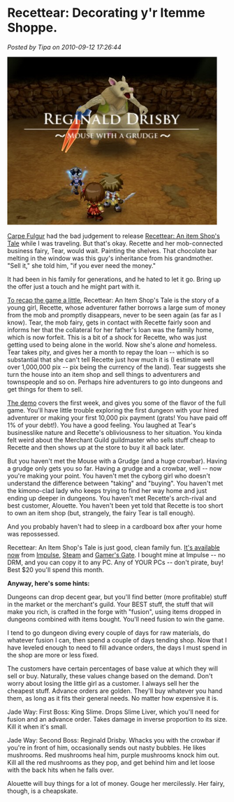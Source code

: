 # Recettear: Decorating y'r Itemme Shoppe.

*Posted by Tipa on 2010-09-12 17:26:44*

[![](../uploads/2010/09/recettear-2010-09-12-08-43-01-82-480x384.jpg "Reginald Drisby: Mouse with a Grudge")](../uploads/2010/09/recettear-2010-09-12-08-43-01-82.jpg)

[Carpe Fulgur](http://www.carpefulgur.com/) had the bad judgement to release [Recettear: An item Shop's Tale](http://www.carpefulgur.com/recettear/) while I was traveling. But that's okay. Recette and her mob-connected business fairy, Tear, would wait. Painting the shelves. That chocolate bar melting in the window was this guy's inheritance from his grandmother. "Sell it," she told him, "if you ever need the money."

It had been in his family for generations, and he hated to let it go. Bring up the offer just a touch and he might part with it.

[To recap the game a little](../index.php/2010/07/22/recettear-an-item-shops-tale/), Recettear: An Item Shop's Tale is the story of a young girl, Recette, whose adventurer father borrows a large sum of money from the mob and promptly disappears, never to be seen again (as far as I know). Tear, the mob fairy, gets in contact with Recette fairly soon and informs her that the collateral for her father's loan was the family home, which is now forfeit. This is a bit of a shock for Recette, who was just getting used to being alone in the world. Now she's alone *and* homeless. Tear takes pity, and gives her a month to repay the loan -- which is so substantial that she can't tell Recette just how much it is (I estimate well over 1,000,000 pix -- pix being the currency of the land). Tear suggests she turn the house into an item shop and sell things to adventurers and townspeople and so on. Perhaps hire adventurers to go into dungeons and get things for them to sell.

[The demo](http://www.carpefulgur.com/recettear/demo.htm) covers the first week, and gives you some of the flavor of the full game. You'll have little trouble exploring the first dungeon with your hired adventurer or making your first 10,000 pix payment (grats! You have paid off 1% of your debt!). You have a good feeling. You laughed at Tear's businesslike nature and Recette's obliviousness to her situation. You kinda felt weird about the Merchant Guild guildmaster who sells stuff cheap to Recette and then shows up at the store to buy it all back later.

But you haven't met the Mouse with a Grudge (and a huge crowbar). Having a grudge only gets you so far. Having a grudge and a crowbar, well -- now you're making your point. You haven't met the cyborg girl who doesn't understand the difference between "taking" and "buying". You haven't met the kimono-clad lady who keeps trying to find her way home and just ending up deeper in dungeons. You haven't met Recette's arch-rival and best customer, Alouette. You haven't been yet told that Recette is too short to own an item shop (but, strangely, the fairy Tear is tall enough).

And you probably haven't had to sleep in a cardboard box after your home was repossessed.

Recettear: An Item Shop's Tale is just good, clean family fun. [It's available now](http://www.carpefulgur.com/recettear/purchase.htm) from [Impulse](http://www.impulsedriven.com/recettear), [Steam](http://store.steampowered.com/app/70400/) and [Gamer's Gate](http://www.gamersgate.com/DD-RAIST/recettear-an-item-shops-tale). I bought mine at Impulse -- no DRM, and you can copy it to any PC. Any of YOUR PCs -- don't pirate, buy! Best $20 you'll spend this month.

**Anyway, here's some hints:**

Dungeons can drop decent gear, but you'll find better (more profitable) stuff in the market or the merchant's guild. Your BEST stuff, the stuff that will make you rich, is crafted in the forge with "fusion", using items dropped in dungeons combined with items bought. You'll need fusion to win the game.

I tend to go dungeon diving every couple of days for raw materials, do whatever fusion I can, then spend a couple of days tending shop. Now that I have leveled enough to need to fill advance orders, the days I must spend in the shop are more or less fixed.

The customers have certain percentages of base value at which they will sell or buy. Naturally, these values change based on the demand. Don't worry about losing the little girl as a customer. I always sell her the cheapest stuff. Advance orders are golden. They'll buy whatever you hand them, as long as it fits their general needs. No matter how expensive it is.

Jade Way: First Boss: King Slime. Drops Slime Liver, which you'll need for fusion and an advance order. Takes damage in inverse proportion to its size. Kill it when it's small.

Jade Way: Second Boss: Reginald Drisby. Whacks you with the crowbar if you're in front of him, occasionally sends out nasty bubbles. He likes mushrooms. Red mushrooms heal him, purple mushrooms knock him out. Kill all the red mushrooms as they pop, and get behind him and let loose with the back hits when he falls over.

Alouette will buy things for a lot of money. Gouge her mercilessly. Her fairy, though, is a cheapskate.

